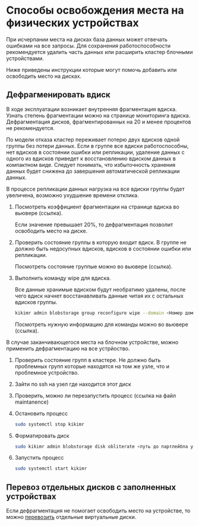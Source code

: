 # Способы освобождения места на физических устройствах

При исчерпании места на дисках база данных может отвечать ошибками на все запросы. Для сохранения работоспособности рекомендуется удалить часть данных или расширить кластер блочными устройствами.

Ниже приведены инструкции которые могут помочь добавить или освободить место на дисках.

## Дефрагменировать вдиск

В ходе эксплуатации возникает внутренняя фрагментация вдиска. Узнать степень фрагментации можно на странице мониторинга вдиска. Дефрагментация дисков, фрагментированных на 20 и менее процентов не рекомендуется.

По модели отказа кластер переживает потерю двух вдисков одной группы без потери данных. Если в группе все вдиски работоспособны, нет вдисков в состоянии ошибки или репликации, удаление данных с одного из вдисков приведет к восстановлению вдиском данных в компактном виде. Следует понимать, что избыточность хранения данных будет снижена до завершения автоматической репликации данных.

В процессе репликации данных нагрузка на все вдиски группы будет увеличена, возможно ухудшение времени отклика.

1. Посмотреть коэффициент фрагментации на странице вдиска во вьювере (ссылка).

   Если значение превышает 20%, то дефрагментация позволит освободить место на диске.

2. Проверить состояние группы в которую входит вдиск. В группе не должно быть недосупных вдисков, вдисков в состоянии ошибки или репликации.

    Посмотреть состояние группые можно во вьювере (ссылка).

3. Выполнить команду wipe для вдиска.

    Все данные хранимые вдиском будут необратимо удалены, после чего вдиск начнет восстанавливать данные читая их с остальных вдисков группы.

    ```bash
    kikimr admin blobstorage group reconfigure wipe --domain <Номер домена> --node <ID узла> --pdisk <ID ПДиска> --vslot <Номер слота>
    ```

    Посмотреть нужную информацию для команды можно во вьювере (ссылка).

В случае заканчивающегося места на блочном устройстве, можно применить дефрагментацию на все устрйоство.

1. Проверить состояние групп в кластере. Не должно быть проблемных групп которые находятся на том же узле, что и проблемное устройство.

1. Зайти по ssh на узел где находится этот диск

1. Проверить, можно ли перезапустить процесс (ссылка на файл maintanence)

1. Остановить процесс

    ```bash
    sudo systemctl stop kikimr
    ```

1. Форматировать диск

    ```bash
    sudo kikimr admin blobstorage disk obliterate <путь до партлейбла устройства>
    ```

1. Запустить процесс

    ```bash
    sudo systemctl start kikimr
    ```

## Перевоз отдельных дисков с заполненных устройствах

Если дефрагментация не помогает освободить место на устройстве, то можно [перевозить](moving_vdisks.md#moving_disk) отдельные виртуальные диски.
